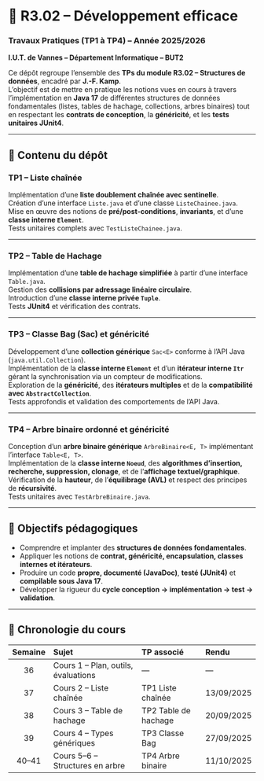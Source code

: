 # 📘 R3.02 – Développement efficace  
### Travaux Pratiques (TP1 à TP4) – Année 2025/2026  
**I.U.T. de Vannes – Département Informatique – BUT2**

Ce dépôt regroupe l’ensemble des **TPs du module R3.02 – Structures de données**, encadré par **J.-F. Kamp**.  
L’objectif est de mettre en pratique les notions vues en cours à travers l’implémentation en **Java 17** de différentes structures de données fondamentales (listes, tables de hachage, collections, arbres binaires) tout en respectant les **contrats de conception**, la **généricité**, et les **tests unitaires JUnit4**.

---

## 🧩 Contenu du dépôt

### **TP1 – Liste chaînée**
Implémentation d’une **liste doublement chaînée avec sentinelle**.  
Création d’une interface `Liste.java` et d’une classe `ListeChainee.java`.  
Mise en œuvre des notions de **pré/post-conditions**, **invariants**, et d’une **classe interne `Element`**.  
Tests unitaires complets avec `TestListeChainee.java`.

---

### **TP2 – Table de Hachage**
Implémentation d’une **table de hachage simplifiée** à partir d’une interface `Table.java`.  
Gestion des **collisions par adressage linéaire circulaire**.  
Introduction d’une **classe interne privée `Tuple`**.  
Tests **JUnit4** et vérification des contrats.

---

### **TP3 – Classe Bag (Sac) et généricité**
Développement d’une **collection générique** `Sac<E>` conforme à l’API Java (`java.util.Collection`).  
Implémentation de la **classe interne `Element`** et d’un **itérateur interne `Itr`** gérant la synchronisation via un compteur de modifications.  
Exploration de la **généricité**, des **itérateurs multiples** et de la **compatibilité avec `AbstractCollection`**.  
Tests approfondis et validation des comportements de l’API Java.

---

### **TP4 – Arbre binaire ordonné et généricité**
Conception d’un **arbre binaire générique** `ArbreBinaire<E, T>` implémentant l’interface `Table<E, T>`.  
Implémentation de la **classe interne `Noeud`**, des **algorithmes d’insertion, recherche, suppression, clonage**, et de l’**affichage textuel/graphique**.  
Vérification de la **hauteur**, de l’**équilibrage (AVL)** et respect des principes de **récursivité**.  
Tests unitaires avec `TestArbreBinaire.java`.

---

## 🧠 Objectifs pédagogiques
- Comprendre et implanter des **structures de données fondamentales**.  
- Appliquer les notions de **contrat, généricité, encapsulation, classes internes et itérateurs**.  
- Produire un code **propre, documenté (JavaDoc)**, **testé (JUnit4)** et **compilable sous Java 17**.  
- Développer la rigueur du **cycle conception → implémentation → test → validation**.

---

## 📅 Chronologie du cours

| Semaine | Sujet | TP associé | Rendu |
|:--:|:--|:--|:--|
| 36 | Cours 1 – Plan, outils, évaluations | — | — |
| 37 | Cours 2 – Liste chaînée | TP1 Liste chaînée | 13/09/2025 |
| 38 | Cours 3 – Table de hachage | TP2 Table de hachage | 20/09/2025 |
| 39 | Cours 4 – Types génériques | TP3 Classe Bag | 27/09/2025 |
| 40–41 | Cours 5–6 – Structures en arbre | TP4 Arbre binaire | 11/10/2025 |
